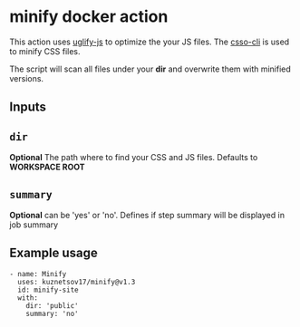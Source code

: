 # minify docker action

This action uses [uglify-js](https://github.com/mishoo/UglifyJS) to optimize the your JS files.
The [csso-cli](https://github.com/css/csso-cli) is used to minify CSS files.

The script will scan all files under your **dir** and overwrite them with minified versions.

## Inputs

## `dir`

**Optional** The path where to find your CSS and JS files. Defaults to **WORKSPACE ROOT**

## `summary`

**Optional** can be 'yes' or 'no'. Defines if step summary will be displayed in job summary

## Example usage
```
- name: Minify 
  uses: kuznetsov17/minify@v1.3
  id: minify-site
  with:
    dir: 'public'
    summary: 'no'
```